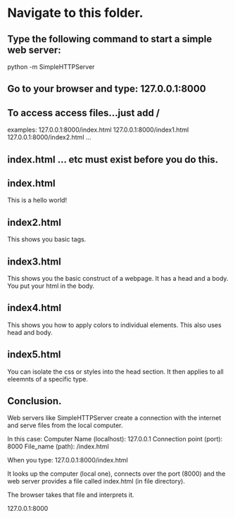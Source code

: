 # Navigate to this folder.

## Type the following command to start a simple web server:

python -m SimpleHTTPServer  

## Go to your browser and type: 127.0.0.1:8000

## To access access files...just add /<filename>

examples:
127.0.0.1:8000/index.html
127.0.0.1:8000/index1.html
127.0.0.1:8000/index2.html
...

## index.html ... etc must exist before you do this.

## index.html

This is a hello world!

## index2.html

This shows you basic tags.

## index3.html

This shows you the basic construct of a webpage.
It has a head and a body.  You put your html in 
the body.

## index4.html

This shows you how to apply colors to individual elements.
This also uses head and body.

## index5.html

You can isolate the css or styles into the head section.  It 
then applies to all eleemnts of a specific type.

## Conclusion.

Web servers like SimpleHTTPServer create a connection with the internet and serve files from the local computer.

In this case:
Computer Name (localhost): 127.0.0.1
Connection point (port): 8000
File_name (path): /index.html

When you type:
127.0.0.1:8000/index.html

It looks up the computer (local one), connects over the port (8000) 
and the web server provides a file called index.html (in file directory).

The browser takes that file and interprets it.


127.0.0.1:8000 

